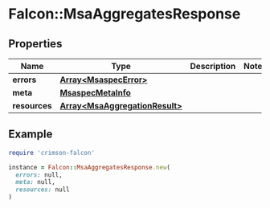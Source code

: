 # Falcon::MsaAggregatesResponse

## Properties

| Name | Type | Description | Notes |
| ---- | ---- | ----------- | ----- |
| **errors** | [**Array&lt;MsaspecError&gt;**](MsaspecError.md) |  |  |
| **meta** | [**MsaspecMetaInfo**](MsaspecMetaInfo.md) |  |  |
| **resources** | [**Array&lt;MsaAggregationResult&gt;**](MsaAggregationResult.md) |  |  |

## Example

```ruby
require 'crimson-falcon'

instance = Falcon::MsaAggregatesResponse.new(
  errors: null,
  meta: null,
  resources: null
)
```

